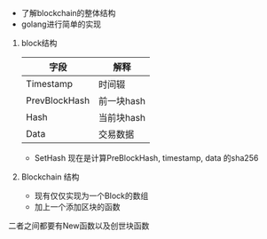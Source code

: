 
- 了解blockchain的整体结构
- golang进行简单的实现


1. block结构

    | 字段 | 解释 |
    | --- | --- |
    | Timestamp | 时间辍 |
    | PrevBlockHash | 前一块hash |
    | Hash | 当前块hash |
    | Data | 交易数据 |

    - SetHash 现在是计算PreBlockHash, timestamp, data 的sha256

2. Blockchain 结构
   - 现有仅仅实现为一个Block的数组
   - 加上一个添加区块的函数

二者之间都要有New函数以及创世块函数
